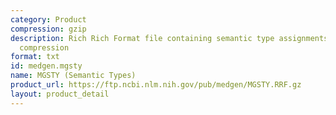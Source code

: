 ```yaml
---
category: Product
compression: gzip
description: Rich Rich Format file containing semantic type assignments with gzip
  compression
format: txt
id: medgen.mgsty
name: MGSTY (Semantic Types)
product_url: https://ftp.ncbi.nlm.nih.gov/pub/medgen/MGSTY.RRF.gz
layout: product_detail
---
```

